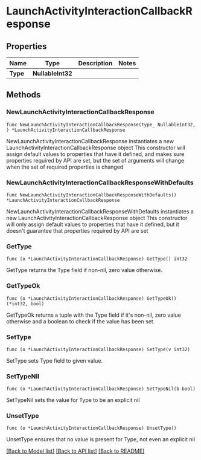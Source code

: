 # LaunchActivityInteractionCallbackResponse

## Properties

Name | Type | Description | Notes
------------ | ------------- | ------------- | -------------
**Type** | **NullableInt32** |  | 

## Methods

### NewLaunchActivityInteractionCallbackResponse

`func NewLaunchActivityInteractionCallbackResponse(type_ NullableInt32, ) *LaunchActivityInteractionCallbackResponse`

NewLaunchActivityInteractionCallbackResponse instantiates a new LaunchActivityInteractionCallbackResponse object
This constructor will assign default values to properties that have it defined,
and makes sure properties required by API are set, but the set of arguments
will change when the set of required properties is changed

### NewLaunchActivityInteractionCallbackResponseWithDefaults

`func NewLaunchActivityInteractionCallbackResponseWithDefaults() *LaunchActivityInteractionCallbackResponse`

NewLaunchActivityInteractionCallbackResponseWithDefaults instantiates a new LaunchActivityInteractionCallbackResponse object
This constructor will only assign default values to properties that have it defined,
but it doesn't guarantee that properties required by API are set

### GetType

`func (o *LaunchActivityInteractionCallbackResponse) GetType() int32`

GetType returns the Type field if non-nil, zero value otherwise.

### GetTypeOk

`func (o *LaunchActivityInteractionCallbackResponse) GetTypeOk() (*int32, bool)`

GetTypeOk returns a tuple with the Type field if it's non-nil, zero value otherwise
and a boolean to check if the value has been set.

### SetType

`func (o *LaunchActivityInteractionCallbackResponse) SetType(v int32)`

SetType sets Type field to given value.


### SetTypeNil

`func (o *LaunchActivityInteractionCallbackResponse) SetTypeNil(b bool)`

 SetTypeNil sets the value for Type to be an explicit nil

### UnsetType
`func (o *LaunchActivityInteractionCallbackResponse) UnsetType()`

UnsetType ensures that no value is present for Type, not even an explicit nil

[[Back to Model list]](../README.md#documentation-for-models) [[Back to API list]](../README.md#documentation-for-api-endpoints) [[Back to README]](../README.md)


